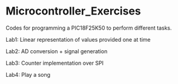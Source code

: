 # Microcontroller_Exercises
Codes for programming a PIC18F25K50 to perform different tasks.

Lab1: Linear representation of values provided one at time

Lab2: AD conversion + signal generation

Lab3: Counter implementation over SPI

Lab4: Play a song
